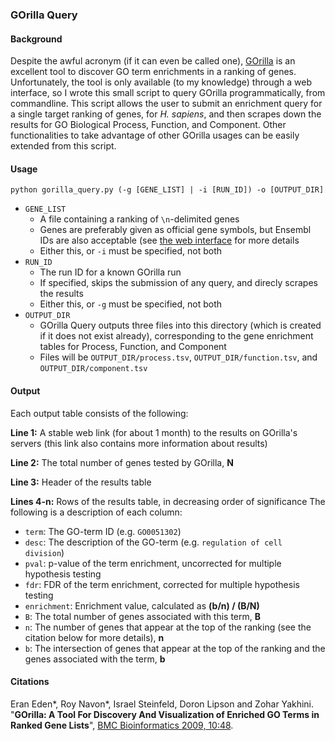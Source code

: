 ### GOrilla Query
#### Background
Despite the awful acronym (if it can even be called one), [GOrilla](http://cbl-gorilla.cs.technion.ac.il/) is an excellent tool to discover GO term enrichments in a ranking of genes. Unfortunately, the tool is only available (to my knowledge) through a web interface, so I wrote this small script to query GOrilla programmatically, from commandline. This script allows the user to submit an enrichment query for a single target ranking of genes, for _H. sapiens_, and then scrapes down the results for GO Biological Process, Function, and Component.
Other functionalities to take advantage of other GOrilla usages can be easily extended from this script.

#### Usage
`python gorilla_query.py (-g [GENE_LIST] | -i [RUN_ID]) -o [OUTPUT_DIR]`
- `GENE_LIST`
	- A file containing a ranking of `\n`-delimited genes
	- Genes are preferably given as official gene symbols, but Ensembl IDs are also acceptable (see [the web interface](http://cbl-gorilla.cs.technion.ac.il/) for more details
	- Either this, or `-i` must be specified, not both
- `RUN_ID`
	- The run ID for a known GOrilla run
	- If specified, skips the submission of any query, and direcly scrapes the results
	- Either this, or `-g` must be specified, not both
- `OUTPUT_DIR`
	- GOrilla Query outputs three files into this directory (which is created if it does not exist already), corresponding to the gene enrichment tables for Process, Function, and Component
	- Files will be `OUTPUT_DIR/process.tsv`, `OUTPUT_DIR/function.tsv`, and `OUTPUT_DIR/component.tsv`

#### Output
Each output table consists of the following:

**Line 1:** A stable web link (for about 1 month) to the results on GOrilla's servers (this link also contains more information about results)

**Line 2:** The total number of genes tested by GOrilla, **N**

**Line 3:** Header of the results table

**Lines 4-n:** Rows of the results table, in decreasing order of significance
The following is a description of each column:
- `term`: The GO-term ID (e.g. `GO0051302`)
- `desc`: The description of the GO-term (e.g. `regulation of cell division`)
- `pval`: p-value of the term enrichment, uncorrected for multiple hypothesis testing
- `fdr`: FDR of the term enrichment, corrected for multiple hypothesis testing
- `enrichment`: Enrichment value, calculated as **(b/n) / (B/N)**
- `B`: The total number of genes associated with this term, **B**
- `n`: The number of genes that appear at the top of the ranking (see the citation below for more details), **n**
- `b`: The intersection of genes that appear at the top of the ranking and the genes associated with the term, **b**

#### Citations
Eran Eden*, Roy Navon*, Israel Steinfeld, Doron Lipson and Zohar Yakhini. "**GOrilla: A Tool For Discovery And Visualization of Enriched GO Terms in Ranked Gene Lists**", [BMC Bioinformatics 2009, 10:48](http://www.biomedcentral.com/1471-2105/10/48).

